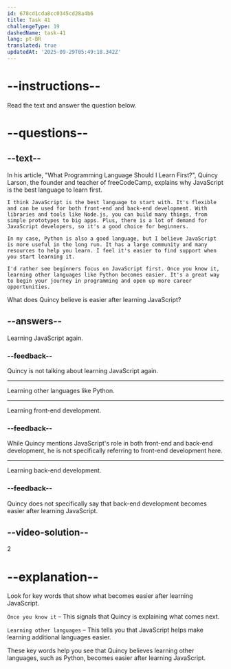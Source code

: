 ```yaml
---
id: 678cd1cda8cc0345cd28a4b6
title: Task 41
challengeType: 19
dashedName: task-41
lang: pt-BR
translated: true
updatedAt: '2025-09-29T05:49:18.342Z'
---
```


<!-- READING -->

# --instructions--

Read the text and answer the question below.

# --questions--

## --text--

In his article, "What Programming Language Should I Learn First?", Quincy Larson, the founder and teacher of freeCodeCamp, explains why JavaScript is the best language to learn first.

`I think JavaScript is the best language to start with. It's flexible and can be used for both front-end and back-end development. With libraries and tools like Node.js, you can build many things, from simple prototypes to big apps. Plus, there is a lot of demand for JavaScript developers, so it's a good choice for beginners.`

`In my case, Python is also a good language, but I believe JavaScript is more useful in the long run. It has a large community and many resources to help you learn. I feel it's easier to find support when you start learning it.`

`I'd rather see beginners focus on JavaScript first. Once you know it, learning other languages like Python becomes easier. It's a great way to begin your journey in programming and open up more career opportunities.`

What does Quincy believe is easier after learning JavaScript?

## --answers--

Learning JavaScript again.

### --feedback--

Quincy is not talking about learning JavaScript again.

---

Learning other languages like Python.

---

Learning front-end development.

### --feedback--

While Quincy mentions JavaScript's role in both front-end and back-end development, he is not specifically referring to front-end development here.

---

Learning back-end development.

### --feedback--

Quincy does not specifically say that back-end development becomes easier after learning JavaScript.

## --video-solution--

2

# --explanation--

Look for key words that show what becomes easier after learning JavaScript.  

`Once you know it` – This signals that Quincy is explaining what comes next.  

`Learning other languages` – This tells you that JavaScript helps make learning additional languages easier.  

These key words help you see that Quincy believes learning other languages, such as Python, becomes easier after learning JavaScript.
